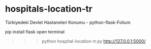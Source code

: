 # hospitals-location-tr
Türkiyedeki Devlet Hastaneleri Konumu - python-flask-Folium

pip install flask
open terminal

>>> python hospital-location-tr.py
http://127.0.0.1:5000/


